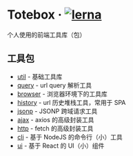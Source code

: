 # Totebox &middot; [![lerna](https://img.shields.io/badge/maintained%20with-lerna-cc00ff.svg)](https://lerna.js.org/)
个人使用的前端工具库（包）

## 工具包

* [util](./packages/util) - 基础工具库
* [query](./packages/query) - url query 解析工具
* [browser](./packages/browser) - 浏览器环境下的工具库
* [history](./packages/history) - url 历史堆栈工具，常用于 SPA
* [jsonp](./packages/jsonp) - JSONP 跨域请求工具
* [ajax](./packages/ajax) - axios 的高级封装工具
* [http](./packages/http) - fetch 的高级封装工具
* [cli](./packages/cli) - 基于 NodeJS 的命令行（小）工具
* [ui](./packages/ui) - 基于 React 的 UI（小）组件

